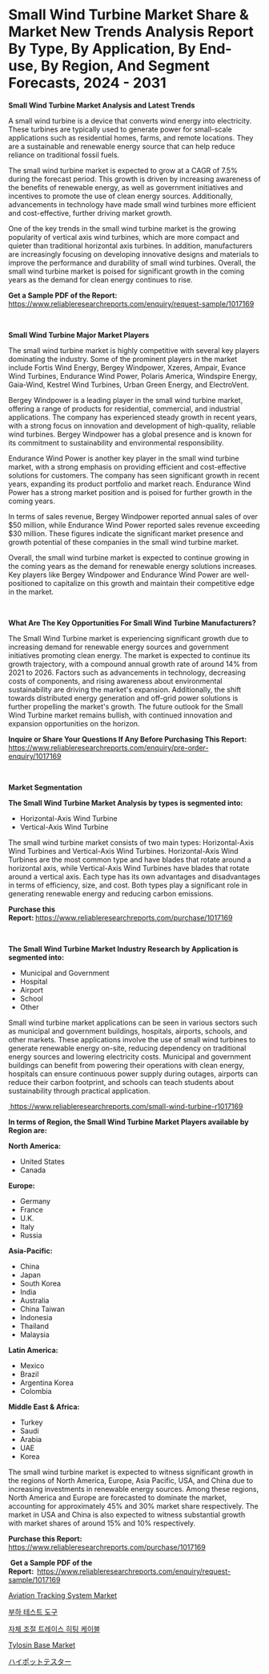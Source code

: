 <p><h1>Small Wind Turbine Market Share & Market New Trends Analysis Report By Type, By Application, By End-use, By Region, And Segment Forecasts, 2024 - 2031</h1></p><p><strong>Small Wind Turbine Market Analysis and Latest Trends</strong></p>
<p><p>A small wind turbine is a device that converts wind energy into electricity. These turbines are typically used to generate power for small-scale applications such as residential homes, farms, and remote locations. They are a sustainable and renewable energy source that can help reduce reliance on traditional fossil fuels.</p><p>The small wind turbine market is expected to grow at a CAGR of 7.5% during the forecast period. This growth is driven by increasing awareness of the benefits of renewable energy, as well as government initiatives and incentives to promote the use of clean energy sources. Additionally, advancements in technology have made small wind turbines more efficient and cost-effective, further driving market growth.</p><p>One of the key trends in the small wind turbine market is the growing popularity of vertical axis wind turbines, which are more compact and quieter than traditional horizontal axis turbines. In addition, manufacturers are increasingly focusing on developing innovative designs and materials to improve the performance and durability of small wind turbines. Overall, the small wind turbine market is poised for significant growth in the coming years as the demand for clean energy continues to rise.</p></p>
<p><strong>Get a Sample PDF of the Report:&nbsp;</strong> <a href="https://www.reliableresearchreports.com/enquiry/request-sample/1017169">https://www.reliableresearchreports.com/enquiry/request-sample/1017169</a></p>
<p>&nbsp;</p>
<p><strong>Small Wind Turbine Major Market Players</strong></p>
<p><p>The small wind turbine market is highly competitive with several key players dominating the industry. Some of the prominent players in the market include Fortis Wind Energy, Bergey Windpower, Xzeres, Ampair, Evance Wind Turbines, Endurance Wind Power, Polaris America, Windspire Energy, Gaia-Wind, Kestrel Wind Turbines, Urban Green Energy, and ElectroVent.</p><p>Bergey Windpower is a leading player in the small wind turbine market, offering a range of products for residential, commercial, and industrial applications. The company has experienced steady growth in recent years, with a strong focus on innovation and development of high-quality, reliable wind turbines. Bergey Windpower has a global presence and is known for its commitment to sustainability and environmental responsibility.</p><p>Endurance Wind Power is another key player in the small wind turbine market, with a strong emphasis on providing efficient and cost-effective solutions for customers. The company has seen significant growth in recent years, expanding its product portfolio and market reach. Endurance Wind Power has a strong market position and is poised for further growth in the coming years.</p><p>In terms of sales revenue, Bergey Windpower reported annual sales of over $50 million, while Endurance Wind Power reported sales revenue exceeding $30 million. These figures indicate the significant market presence and growth potential of these companies in the small wind turbine market.</p><p>Overall, the small wind turbine market is expected to continue growing in the coming years as the demand for renewable energy solutions increases. Key players like Bergey Windpower and Endurance Wind Power are well-positioned to capitalize on this growth and maintain their competitive edge in the market.</p></p>
<p>&nbsp;</p>
<p><strong>What Are The Key Opportunities For Small Wind Turbine Manufacturers?</strong></p>
<p><p>The Small Wind Turbine market is experiencing significant growth due to increasing demand for renewable energy sources and government initiatives promoting clean energy. The market is expected to continue its growth trajectory, with a compound annual growth rate of around 14% from 2021 to 2026. Factors such as advancements in technology, decreasing costs of components, and rising awareness about environmental sustainability are driving the market's expansion. Additionally, the shift towards distributed energy generation and off-grid power solutions is further propelling the market's growth. The future outlook for the Small Wind Turbine market remains bullish, with continued innovation and expansion opportunities on the horizon.</p></p>
<p><strong>Inquire or Share Your Questions If Any Before Purchasing This Report:</strong> <a href="https://www.reliableresearchreports.com/enquiry/pre-order-enquiry/1017169">https://www.reliableresearchreports.com/enquiry/pre-order-enquiry/1017169</a></p>
<p>&nbsp;</p>
<p><strong>Market Segmentation</strong></p>
<p><strong>The Small Wind Turbine Market Analysis by types is segmented into:</strong></p>
<p><ul><li>Horizontal-Axis Wind Turbine</li><li>Vertical-Axis Wind Turbine</li></ul></p>
<p><p>The small wind turbine market consists of two main types: Horizontal-Axis Wind Turbines and Vertical-Axis Wind Turbines. Horizontal-Axis Wind Turbines are the most common type and have blades that rotate around a horizontal axis, while Vertical-Axis Wind Turbines have blades that rotate around a vertical axis. Each type has its own advantages and disadvantages in terms of efficiency, size, and cost. Both types play a significant role in generating renewable energy and reducing carbon emissions.</p></p>
<p><strong>Purchase this Report:&nbsp;</strong><a href="https://www.reliableresearchreports.com/purchase/1017169">https://www.reliableresearchreports.com/purchase/1017169</a></p>
<p>&nbsp;</p>
<p><strong>The Small Wind Turbine Market Industry Research by Application is segmented into:</strong></p>
<p><ul><li>Municipal and Government</li><li>Hospital</li><li>Airport</li><li>School</li><li>Other</li></ul></p>
<p><p>Small wind turbine market applications can be seen in various sectors such as municipal and government buildings, hospitals, airports, schools, and other markets. These applications involve the use of small wind turbines to generate renewable energy on-site, reducing dependency on traditional energy sources and lowering electricity costs. Municipal and government buildings can benefit from powering their operations with clean energy, hospitals can ensure continuous power supply during outages, airports can reduce their carbon footprint, and schools can teach students about sustainability through practical application.</p></p>
<p><a href="https://www.reliableresearchreports.com/small-wind-turbine-r1017169">&nbsp;https://www.reliableresearchreports.com/small-wind-turbine-r1017169</a></p>
<p><strong>In terms of Region, the Small Wind Turbine Market Players available by Region are:</strong></p>
<p>
    <p> <strong> North America: </strong>
        <ul>
            <li>United States</li>
            <li>Canada</li>
        </ul>
        </p> 
    <p> <strong> Europe: </strong>
        <ul>
            <li>Germany</li>
            <li>France</li>
            <li>U.K.</li>
            <li>Italy</li>
            <li>Russia</li>
        </ul>
        </p> 
    <p> <strong> Asia-Pacific: </strong>
        <ul>
            <li>China</li>
            <li>Japan</li>
            <li>South Korea</li>
            <li>India</li>
            <li>Australia</li>
            <li>China Taiwan</li>
            <li>Indonesia</li>
            <li>Thailand</li>
            <li>Malaysia</li>
        </ul>
        </p> 
    <p> <strong> Latin America: </strong>
        <ul>
            <li>Mexico</li>
            <li>Brazil</li>
            <li>Argentina Korea</li>
            <li>Colombia</li>
        </ul>
        </p> 
    <p> <strong> Middle East & Africa: </strong>
        <ul>
            <li>Turkey</li>
            <li>Saudi</li>
            <li>Arabia</li>
            <li>UAE</li>
            <li>Korea</li>
        </ul>
    </p>
    </p>
<p><p>The small wind turbine market is expected to witness significant growth in the regions of North America, Europe, Asia Pacific, USA, and China due to increasing investments in renewable energy sources. Among these regions, North America and Europe are forecasted to dominate the market, accounting for approximately 45% and 30% market share respectively. The market in USA and China is also expected to witness substantial growth with market shares of around 15% and 10% respectively.</p></p>
<p><strong>Purchase this Report: </strong><a href="https://www.reliableresearchreports.com/purchase/1017169">https://www.reliableresearchreports.com/purchase/1017169</a></p>
<p>&nbsp;<strong>Get a Sample PDF of the Report:&nbsp;&nbsp;</strong><a href="https://www.reliableresearchreports.com/enquiry/request-sample/1017169">https://www.reliableresearchreports.com/enquiry/request-sample/1017169</a></p>
<p><strong></strong></p>
<p><p><a href="https://github.com/angelajermaine/Market-Research-Report-List-3/blob/main/aviation-tracking-system-market.md">Aviation Tracking System Market</a></p><p><a href="https://medium.com/@mayekuhic00/%EB%A1%9C%EB%93%9C-%ED%85%8C%EC%8A%A4%ED%8A%B8-%EB%8F%84%EA%B5%AC-%EC%8B%9C%EC%9E%A5-%EC%84%B1%EA%B3%B5%EC%A0%81%EC%9D%B8-%EB%B9%84%EC%A6%88%EB%8B%88%EC%8A%A4-%EC%A0%84%EB%9E%B5%EC%9D%98-%EC%97%B4%EC%87%A0-2031%EB%85%84%EA%B9%8C%EC%A7%80-%EC%98%88%EC%B8%A1-15304aec426b">부하 테스트 도구</a></p><p><a href="https://github.com/vseigx30c9a1j/Market-Research-Report-List-1/blob/main/351023432577.md">자체 조절 트레이스 히팅 케이블</a></p><p><a href="https://issuu.com/reportprime-2/docs/tylosin-base-market-size-2030.pptx">Tylosin Base Market</a></p><p><a href="https://medium.com/@colbu56546/%E3%83%8F%E3%82%A4%E3%83%9D%E3%83%83%E3%83%88%E3%83%86%E3%82%B9%E3%82%BF%E3%83%BC%E5%B8%82%E5%A0%B4-%E7%AB%B6%E4%BA%89%E5%88%86%E6%9E%90-%E5%B8%82%E5%A0%B4%E3%83%88%E3%83%AC%E3%83%B3%E3%83%89%E3%81%8A%E3%82%88%E3%81%B32031%E5%B9%B4%E3%81%BE%E3%81%A7%E3%81%AE%E4%BA%88%E6%B8%AC-e34a823d1922">ハイポットテスター</a></p></p>